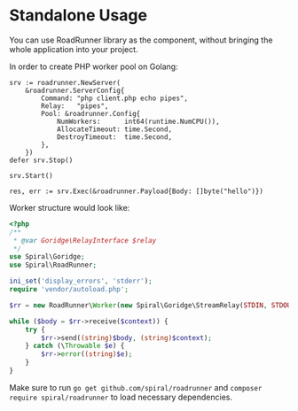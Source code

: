 # Standalone Usage
You can use RoadRunner library as the component, without bringing the whole application into your project.

In order to create PHP worker pool on Golang:

```golang
srv := roadrunner.NewServer(
    &roadrunner.ServerConfig{
        Command: "php client.php echo pipes",
        Relay:   "pipes",
        Pool: &roadrunner.Config{
            NumWorkers:      int64(runtime.NumCPU()),
            AllocateTimeout: time.Second,
            DestroyTimeout:  time.Second,
        },
    })
defer srv.Stop()

srv.Start()

res, err := srv.Exec(&roadrunner.Payload{Body: []byte("hello")})
```

Worker structure would look like:

```php
<?php
/**
 * @var Goridge\RelayInterface $relay
 */
use Spiral\Goridge;
use Spiral\RoadRunner;

ini_set('display_errors', 'stderr');
require 'vendor/autoload.php';

$rr = new RoadRunner\Worker(new Spiral\Goridge\StreamRelay(STDIN, STDOUT));

while ($body = $rr->receive($context)) {
    try {
        $rr->send((string)$body, (string)$context);
    } catch (\Throwable $e) {
        $rr->error((string)$e);
    }
}
```

Make sure to run `go get github.com/spiral/roadrunner` and `composer require spiral/roadrunner` to load necessary dependencies.